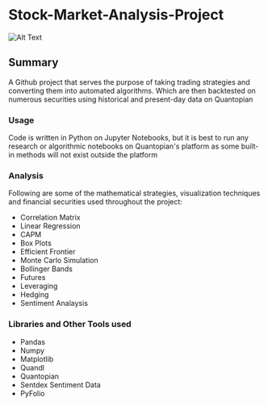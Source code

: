 # Stock-Market-Analysis-Project

![Alt Text](https://www.tradersdna.com/wp-content/uploads/2018/12/forex-trading-1-1024x576.jpg)


## Summary

A Github project that serves the purpose of taking trading strategies and converting them into automated algorithms. Which are then backtested on numerous securities using historical and present-day data on Quantopian


### Usage

Code is written in Python on Jupyter Notebooks, but it is best to run any research or algorithmic notebooks on Quantopian's platform as some built-in methods will not exist outside the platform


### Analysis

Following are some of the mathematical strategies, visualization techniques and financial securities used throughout the project: 
- Correlation Matrix
- Linear Regression
- CAPM
- Box Plots
- Efficient Frontier
- Monte Carlo Simulation
- Bollinger Bands
- Futures
- Leveraging
- Hedging
- Sentiment Analaysis


### Libraries and Other Tools used
- Pandas
- Numpy
- Matplotlib
- Quandl
- Quantopian
- Sentdex Sentiment Data
- PyFolio

